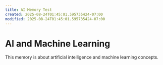 ```yaml
---
title: AI Memory Test
created: 2025-08-24T01:45:01.595735424-07:00
modified: 2025-08-24T01:45:01.595735424-07:00
---
```


# AI and Machine Learning

This memory is about artificial intelligence and machine learning concepts.
